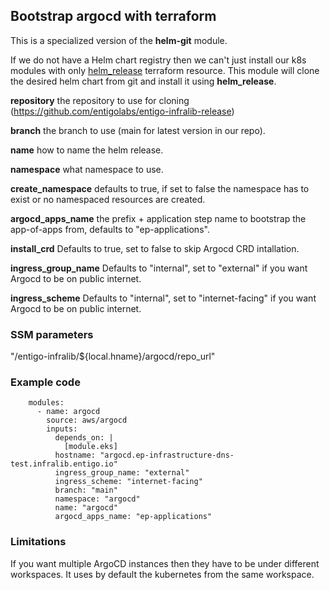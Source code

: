 ## Bootstrap argocd with terraform ##

This is a specialized version of the __helm-git__ module. 

If we do not have a Helm chart registry then we can't just install our k8s modules with only [helm_release](https://registry.terraform.io/providers/hashicorp/helm/latest/docs/resources/release) terraform resource. 
This module will clone the desired helm chart from git and install it using __helm_release__.

__repository__ the repository to use for cloning (https://github.com/entigolabs/entigo-infralib-release)

__branch__ the branch to use (main for latest version in our repo).

__name__ how to name the helm release.

__namespace__ what namespace to use.

__create_namespace__ defaults to true, if set to false the namespace has to exist or no namespaced resources are created.

__argocd_apps_name__ the prefix + application step name to bootstrap the app-of-apps from, defaults to "ep-applications".

__install_crd__ Defaults to true, set to false to skip Argocd CRD intallation.

__ingress_group_name__ Defaults to "internal", set to "external" if you want Argocd to be on public internet.

__ingress_scheme__ Defaults to "internal", set to "internet-facing" if you want Argocd to be on public internet.

### SSM parameters ###
"/entigo-infralib/${local.hname}/argocd/repo_url"


### Example code ###

```
    modules:
      - name: argocd
        source: aws/argocd
        inputs:
          depends_on: |
            [module.eks]
          hostname: "argocd.ep-infrastructure-dns-test.infralib.entigo.io"
          ingress_group_name: "external"
          ingress_scheme: "internet-facing"
          branch: "main"
          namespace: "argocd"
          name: "argocd"
          argocd_apps_name: "ep-applications"

```
### Limitations ###
If you want multiple ArgoCD instances then they have to be under different workspaces. It uses by default the kubernetes from the same workspace.
